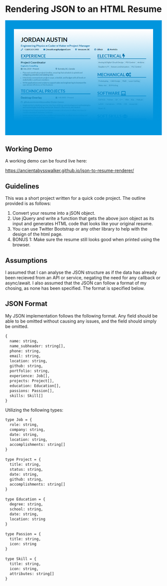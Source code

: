 # Rendering JSON to an HTML Resume

![Example Functionality](https://raw.githubusercontent.com/AncientAbysswalker/json-to-resume-renderer/master/md/header.png)

## Working Demo

A working demo can be found live here:

https://ancientabysswalker.github.io/json-to-resume-renderer/

## Guidelines

This was a short project written for a quick code project. The outline provided is as follows:

1. Convert your resume into a jSON object.
2. Use jQuery and write a function that gets the above json object as its input and generates
   HTML code that looks like your original resume.
3. You can use Twitter Bootstrap or any other library to help with the design of the html page.
4. BONUS 1: Make sure the resume still looks good when printed using the browser.

## Assumptions

I assumed that I can analyse the JSON structure as if the data has already been recieved from an API or service, negating the need for any callback or async/await. I also assumed that the JSON can follow a format of my chosing, as none has been specified. The format is specified below.

## JSON Format

My JSON implementation follows the following format. Any field should be able to be omitted without causing any issues, and the field should simply be omitted.

```
{
  name: string,
  name_subheader: string[],
  phone: string,
  email: string,
  location: string,
  github: string,
  portfolio: string,
  experience: Job[],
  projects: Project[],
  education: Education[],
  passions: Passion[],
  skills: Skill[]
}
```

Utilizing the following types:

```
type Job = {
  role: string,
  company: string,
  date: string,
  location: string,
  accomplishments: string[]
}

type Project = {
  title: string,
  status: string,
  date: string,
  github: string,
  accomplishments: string[]
}

type Education = {
  degree: string,
  school: string,
  date: string,
  location: string
}

type Passion = {
  title: string,
  icon: string
}

type Skill = {
  title: string,
  icon: string,
  attributes: string[]
}
```
